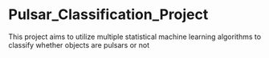 # Pulsar_Classification_Project
This project aims to utilize multiple statistical machine learning algorithms to classify whether objects are pulsars or not
